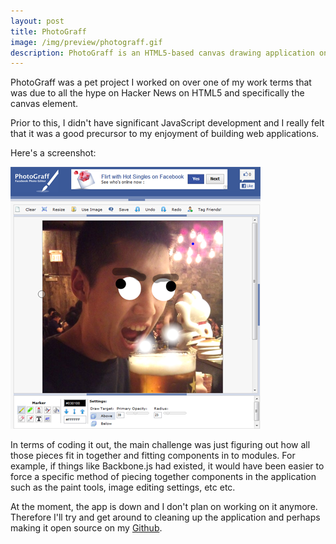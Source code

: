 ```yaml
---
layout: post
title: PhotoGraff
image: /img/preview/photograff.gif
description: PhotoGraff is an HTML5-based canvas drawing application on Facebook for graffiti'ng on friends' photos and sharing them
---
```


PhotoGraff was a pet project I worked on over one of my work terms that was due to
all the hype on Hacker News on HTML5 and specifically the canvas element.

Prior to this, I didn't have significant JavaScript development and I
really felt that it was a good precursor to my enjoyment of building web
applications.

Here's a screenshot:

![PhotoGraff](/img/photograff.png)

In terms of coding it out, the main challenge was just figuring out how
all those pieces fit in together and fitting components in to modules.
For example, if things like Backbone.js had existed, it would have been
easier to force a specific method of piecing together components in the
application such as the paint tools, image editing settings, etc etc.

At the moment, the app is down and I don't plan on working on it
anymore. Therefore I'll try and get around to cleaning up the
application and perhaps making it open source on my [Github](https://github.com/jkao/).

